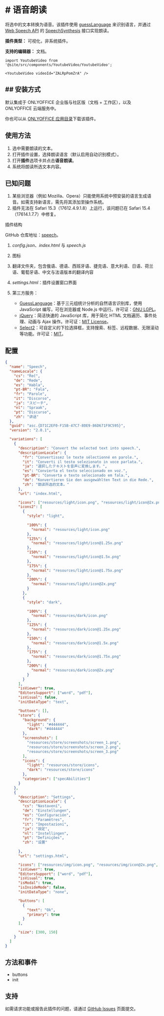 # # 语音朗读

将选中的文本转换为语音。该插件使用 [guessLanguage](https://richtr.github.io/guessLanguage.js/) 来识别语言，并通过 [Web Speech API](https://developer.mozilla.org/en-US/docs/Web/API/Web_Speech_API) 的 [SpeechSynthesis](https://developer.mozilla.org/en-US/docs/Web/API/SpeechSynthesis) 接口实现朗读。

**插件类型：** 可视化，非系统插件。

**支持的编辑器：** 文档。

```mdx-code-block
import YoutubeVideo from '@site/src/components/YoutubeVideo/YoutubeVideo';

<YoutubeVideo videoId="ZALRpPomZrA" />
```

## ## 安装方式

默认集成于 ONLYOFFICE 企业版与社区版（文档 + 工作区），以及 ONLYOFFICE 云端服务中。

你也可以从 [ONLYOFFICE 应用目录](https://www.onlyoffice.com/app-directory/zh/app-directory/speech)下载该插件。

## 使用方法

1. 选中需要朗读的文本。
2. 打开插件设置，选择朗读语言（默认启用自动识别模式）。
3. 打开**插件**选项卡并点击**语音朗读**。
4. 系统将朗读所选文本内容。

## 已知问题

1. 某些浏览器（例如 Mozilla、Opera）只能使用系统中预安装的语言生成语音。如需支持新语言，需先将其添加至操作系统。
2. 插件无法在 Safari 15.3（17612.4.9.1.8）上运行，该问题已在 Safari 15.4（17614.1.7.7）中修复。

插件结构

GitHub 仓库地址：[speech](https://github.com/ONLYOFFICE/onlyoffice.github.io/tree/master/sdkjs-plugins/content/speech)。

1. *config.json*、*index.html* 与 *speech.js*

2. 图标

3. 翻译文件夹，包含俄语、德语、西班牙语、捷克语、意大利语、日语、荷兰语、葡萄牙语、中文与法语版本的翻译内容

4. *settings.html*：插件设置窗口界面

5. 第三方服务：

   - [GuessLanguage](https://richtr.github.io/guessLanguage.js/)：基于三元组统计分析的自然语言识别库，使用 JavaScript 编写，可在浏览器或 Node.js 中运行。许可证：[GNU LGPL](https://www.gnu.org/licenses/lgpl-3.0.html)。
   - [jQuery](https://jquery.com)：简洁快速的 JavaScript 库，用于简化 HTML 文档遍历、事件处理、动画与 Ajax 操作。许可证：[MIT License](https://github.com/ONLYOFFICE/onlyoffice.github.io/blob/master/sdkjs-plugins/content/speech/licenses/jQuery.license)。
   - [Select2](https://select2.org/)：可自定义的下拉选择框，支持搜索、标签、远程数据、无限滚动等功能。许可证：[MIT](https://github.com/ONLYOFFICE/onlyoffice.github.io/blob/master/sdkjs-plugins/content/speech/licenses/Select2.license)。

## 配置

``` json
{
  "name": "Speech",
  "nameLocale": {
    "cs": "Řeč",
    "de": "Rede",
    "es": "Habla",
    "pt-BR": "Fala",
    "fr": "Parole",
    "it": "Discorso",
    "ja": "スピーチ",
    "nl": "Spraak",
    "pt": "Discurso",
    "zh": "讲话"
  },
  "guid": "asc.{D71C2EF0-F15B-47C7-80E9-86D671F9C595}",
  "version": "2.0.1",

  "variations": [
    {
      "description": "Convert the selected text into speech.",
      "descriptionLocale": {
        "fr": "Convertissez le texte sélectionné en parole.",
        "it": "Converti il testo selezionato in voce parlata.",
        "ja": "選択したテキストを音声に変換します。",
        "es": "Convierta el texto seleccionado en voz.",
        "pt-BR": "Converta o texto selecionado em fala.",
        "de": "Konvertieren Sie den ausgewählten Text in die Rede.",
        "zh": "朗读所选的文本。"
      },
      "url": "index.html",

      "icons": ["resources/light/icon.png", "resources/light/icon@2x.png"],
      "icons2": [
        {
          "style": "light",
                    
          "100%": {
            "normal": "resources/light/icon.png"
          },
          "125%": {
            "normal": "resources/light/icon@1.25x.png"
          },
          "150%": {
            "normal": "resources/light/icon@1.5x.png"
          },
          "175%": {
            "normal": "resources/light/icon@1.75x.png"
          },
          "200%": {
            "normal": "resources/light/icon@2x.png"
          }
        },
        {
          "style": "dark",
                    
          "100%": {
            "normal": "resources/dark/icon.png"
          },
          "125%": {
            "normal": "resources/dark/icon@1.25x.png"
          },
          "150%": {
            "normal": "resources/dark/icon@1.5x.png"
          },
          "175%": {
            "normal": "resources/dark/icon@1.75x.png"
          },
          "200%": {
            "normal": "resources/dark/icon@2x.png"
          }
        }
      ],
      "isViewer": true,
      "EditorsSupport": ["word", "pdf"],
      "isVisual": false,
      "initDataType": "text",

      "buttons": [],
      "store": {
        "background": {
          "light": "#444444",
          "dark": "#444444"
        },
        "screenshots": [
          "resources/store/screenshots/screen_1.png",
          "resources/store/screenshots/screen_2.png",
          "resources/store/screenshots/screen_3.png"
        ],
        "icons": {
          "light": "resources/store/icons",
          "dark": "resources/store/icons"
        },
        "categories": ["specAbilities"]
      }
    },
    {
      "description": "Settings",
      "descriptionLocale": {
        "cs": "Nastavení",
        "de": "Einstellungen",
        "es": "Configuración",
        "fr": "Paramètres",
        "it": "Impostazioni",
        "ja": "設定",
        "nl": "Instellingen",
        "pt": "Definições",
        "zh": "设置"
                
      },
      "url": "settings.html",

      "icons": ["resources/img/icon.png", "resources/img/icon@2x.png", "resources/img/icon2.png", "resources/img/icon2@2x.png"],
      "isViewer": true,
      "EditorsSupport": ["word", "pdf"],
      "isVisual": true,
      "isModal": true,
      "isInsideMode": false,
      "initDataType": "none",

      "buttons": [
        {
          "text": "Ok",
          "primary": true
        }
      ],

      "size": [300, 150]
    }
  ]
}
```

## 方法和事件

- buttons
- init

## 支持

如需请求功能或报告此插件的问题，请通过 [GitHub Issues](https://github.com/ONLYOFFICE/onlyoffice.github.io/issues) 页面提交。
